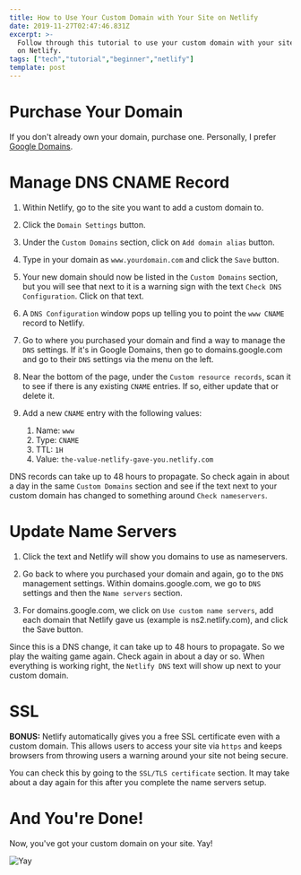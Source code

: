 ```yaml
---
title: How to Use Your Custom Domain with Your Site on Netlify
date: 2019-11-27T02:47:46.831Z
excerpt: >-
  Follow through this tutorial to use your custom domain with your site hosted
  on Netlify.
tags: ["tech","tutorial","beginner","netlify"]
template: post
---
```

# Purchase Your Domain
If you don't already own your domain, purchase one. Personally, I prefer <a href="https://domains.google.com" class="external-link" target="_blank" rel="noopener noreferrer">Google Domains</a>.

# Manage DNS CNAME Record
1. Within Netlify, go to the site you want to add a custom domain to.

1. Click the `Domain Settings` button.

1. Under the `Custom Domains` section, click on `Add domain alias` button.

1. Type in your domain as `www.yourdomain.com` and click the `Save` button.

1. Your new domain should now be listed in the `Custom Domains` section, but you will see that next to it is a warning sign with the text `Check DNS Configuration`. Click on that text.

1. A `DNS Configuration` window pops up telling you to point the `www CNAME` record to Netlify. 

1. Go to where you purchased your domain and find a way to manage the `DNS` settings. If it's in Google Domains, then go to domains.google.com and go to their `DNS` settings via the menu on the left.

1. Near the bottom of the page, under the `Custom resource records`, scan it to see if there is any existing `CNAME` entries. If so, either update that or delete it.

1. Add a new `CNAME` entry with the following values:
   1. Name: `www`
   1. Type: `CNAME`
   1. TTL: `1H`
   1. Value: `the-value-netlify-gave-you.netlify.com`

DNS records can take up to 48 hours to propagate. So check again in about a day in the same `Custom Domains` section and see if the text next to your custom domain has changed to something around `Check nameservers`.

# Update Name Servers
1. Click the text and Netlify will show you domains to use as nameservers.

1. Go back to where you purchased your domain and again, go to the `DNS` management settings. Within domains.google.com, we go to `DNS` settings and then the `Name servers` section.

1. For domains.google.com, we click on `Use custom name servers`, add each domain that Netlify gave us (example is ns2.netlify.com), and click the Save button.

Since this is a DNS change, it can take up to 48 hours to propagate. So we play the waiting game again. Check again in about a day or so. When everything is working right, the `Netlify DNS` text will show up next to your custom domain.

# SSL
**BONUS:** Netlify automatically gives you a free SSL certificate even with a custom domain. This allows users to access your site via `https` and keeps browsers from throwing users a warning around your site not being secure. 

You can check this by going to the `SSL/TLS certificate` section. It may take about a day again for this after you complete the name servers setup.

# And You're Done!

Now, you've got your custom domain on your site. Yay!

![Yay](https://media.giphy.com/media/11sBLVxNs7v6WA/giphy.gif)
